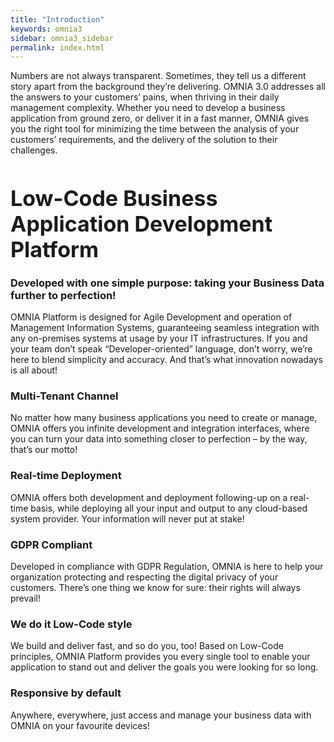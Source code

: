 ```yaml
---
title: "Introduction"
keywords: omnia3
sidebar: omnia3_sidebar
permalink: index.html
---
```


<p>Numbers are not always transparent. Sometimes, they tell us a different story 
apart from the background they’re delivering. 
OMNIA 3.0 addresses all the answers to your customers’ pains, when thriving in their daily management complexity. 
Whether you need to develop a business application from ground zero, or deliver it in a fast manner, OMNIA gives you the right tool for minimizing the time between the analysis of your customers’ requirements, 
and the delivery of the solution to their challenges.</p>

<h1 style="font-size:34px;" id="building-a-business-management-app-has-never-been-this-easier-nor-simple">Low-Code Business Application Development Platform</h1>


<h3><strong> Developed with one simple purpose: taking your Business Data further to perfection!</strong></h3> 



<p>OMNIA Platform is designed for Agile Development and operation of Management Information Systems, 
guaranteeing seamless integration with any on-premises systems at usage by your IT infrastructures. 
If you and your team don’t speak “Developer-oriented” language, don’t worry, we’re here to blend simplicity and accuracy. 
And that’s what innovation nowadays is all about!</p>


<h3><strong> Multi-Tenant Channel</strong></h3>

<p>No matter how many business applications you need to create or manage, OMNIA offers you infinite development and integration interfaces, where you can turn your data into something closer to perfection – by the way, that’s our motto!</p>


<h3><strong> Real-time Deployment</strong></h3>

<p>OMNIA offers both development and deployment following-up on a 
real-time basis, while deploying all your input and output to any 
cloud-based system provider. Your information will never put at stake!</p>


<h3><strong> GDPR Compliant</strong></h3>

<p>Developed in compliance with GDPR Regulation, OMNIA is here to help 
your organization protecting and respecting the digital privacy of your 
customers. There’s one thing we know for sure: their rights will always 
prevail!</p>


<h3><strong> We do it Low-Code style</strong></h3>

<p>We build and deliver fast, and so do you, too! Based on Low-Code 
principles, OMNIA Platform provides you every single tool to enable your
application to stand out and deliver the goals you were looking for so 
long.</p>


<h3><strong> Responsive by default</strong></h3>

<p>Anywhere, everywhere, just access and manage​ your business data with OMNIA on your favourite devices!</p>
